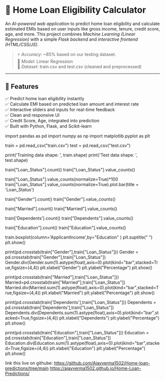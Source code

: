 # 🏡 Home Loan Eligibility Calculator
An *AI-powered web application* to predict home loan eligibility and calculate estimated EMIs based on user inputs like gross income, tenure, credit score, age, and more. This project combines *Machine Learning (Linear Regression)* with a simple *Flask backend* and *interactive frontend (HTML/CSS/JS)*.

> ⚡ *Accuracy*: ~85% based on our testing dataset.  
> 📂 *Model*: Linear Regression  
> 📝 *Dataset*: train.csv and test.csv (cleaned and preprocessed)

---

## 🚀 Features

✅ Predict home loan eligibility instantly  
✅ Calculate EMI based on predicted loan amount and interest rate  
✅ Interactive sliders and inputs for real-time feedback  
✅ Clean and responsive UI  
✅ Credit Score, Age, integrated into prediction  
✅ Built with Python, Flask, and Scikit-learn

import pandas as pd
import numpy as np
import matplotlib.pyplot as plt

train = pd.read_csv("train.csv")
test = pd.read_csv("test.csv")

print('Training data shape: ', train.shape)
print('Test data shape: ', test.shape)

train["Loan_Status"].count()
train["Loan_Status"].value_counts()

train["Loan_Status"].value_counts(normalize=True)*100
train["Loan_Status"].value_counts(normalize=True).plot.bar(title = 'Loan_Status')

train["Gender"].count()
train["Gender"].value_counts()


train["Married"].count()
train["Married"].value_counts()

train['Dependents'].count()
train["Dependents"].value_counts()

train["Education"].count()
train["Education"].value_counts()


train.boxplot(column='ApplicantIncome',by="Education" )
plt.suptitle(" ")
plt.show()


print(pd.crosstab(train["Gender"],train["Loan_Status"]))
Gender = pd.crosstab(train["Gender"],train["Loan_Status"])
Gender.div(Gender.sum(1).astype(float),axis=0).plot(kind="bar",stacked=True,figsize=(4,4))
plt.xlabel("Gender")
plt.ylabel("Percentage")
plt.show()


print(pd.crosstab(train["Married"],train["Loan_Status"]))
Married=pd.crosstab(train["Married"],train["Loan_Status"])
Married.div(Married.sum(1).astype(float),axis=0).plot(kind="bar",stacked=True,figsize=(4,4))
plt.xlabel("Married")
plt.ylabel("Percentage")
plt.show()


print(pd.crosstab(train['Dependents'],train["Loan_Status"]))
Dependents = pd.crosstab(train['Dependents'],train["Loan_Status"])
Dependents.div(Dependents.sum(1).astype(float),axis=0).plot(kind="bar",stacked=True,figsize=(4,4))
plt.xlabel("Dependents")
plt.ylabel("Percentage")
plt.show()


print(pd.crosstab(train["Education"],train["Loan_Status"]))
Education = pd.crosstab(train["Education"],train["Loan_Status"])
Education.div(Education.sum(1).astype(float),axis=0).plot(kind="bar",stacked=True,figsize=(4,4))
plt.xlabel("Education")
plt.ylabel("Percentage")
plt.show()

link this live on githube:
https://github.com/Ajayverma1502/Home-loan-predictions/tree/main
 https://ajayverma1502.github.io/Home-Loan-Predictions/
